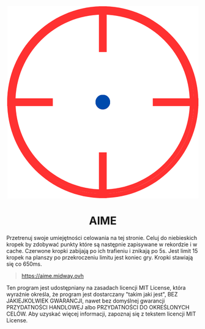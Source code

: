 <div align="center"><img src="aime.png"></div>
<div align="center"><h1>AIME</h1></div>
Przetrenuj swoje umiejętności celowania na tej stronie.
Celuj do niebieskich kropek by zdobywać punkty które są następnie zapisywane w rekordzie i w cache.
Czerwone kropki zabijają po ich trafieniu i znikają po 5s.
Jest limit 15 kropek na planszy po przekroczeniu limitu jest koniec gry.
Kropki stawiają się co 650ms.

> https://aime.midway.ovh

Ten program jest udostępniany na zasadach licencji MIT License, która wyraźnie określa, że program jest dostarczany "takim jaki jest", BEZ JAKIEJKOLWIEK GWARANCJI, nawet bez domyślnej gwarancji PRZYDATNOŚCI HANDLOWEJ albo PRZYDATNOŚCI DO OKREŚLONYCH CELÓW. Aby uzyskać więcej informacji, zapoznaj się z tekstem licencji MIT License.

